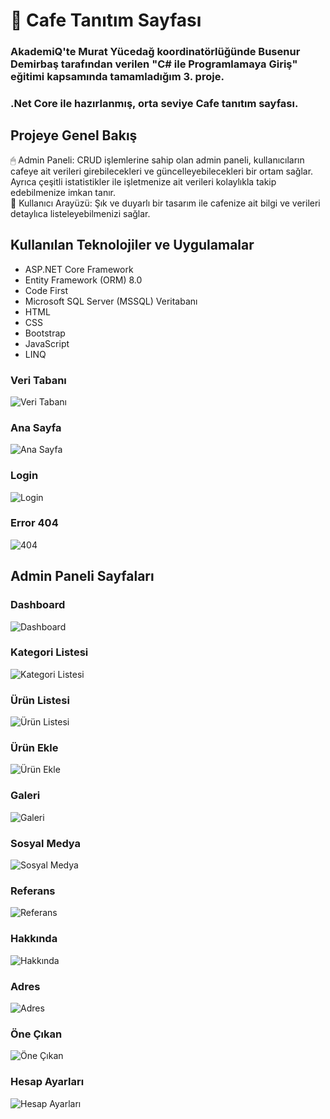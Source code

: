 <h1> 🚀 Cafe Tanıtım Sayfası</h1>
<h3>AkademiQ'te Murat Yücedağ koordinatörlüğünde Busenur Demirbaş tarafından verilen "C# ile Programlamaya Giriş" eğitimi kapsamında tamamladığım 3. proje.</h3>
<h3>.Net Core ile hazırlanmış, orta seviye Cafe tanıtım sayfası.</h3>
<h2>Projeye Genel Bakış</h2>
<p>🖱 Admin Paneli: CRUD işlemlerine sahip olan admin paneli, kullanıcıların cafeye ait verileri girebilecekleri ve güncelleyebilecekleri bir ortam sağlar. Ayrıca çeşitli istatistikler ile işletmenize ait verileri kolaylıkla takip edebilmenize imkan tanır.
  <br/>
  👤 Kullanıcı Arayüzü: Şık ve duyarlı bir tasarım ile cafenize ait bilgi ve verileri detaylıca listeleyebilmenizi sağlar.
</p>


<h2>Kullanılan Teknolojiler ve Uygulamalar</h2>
<ul>
<li>ASP.NET Core Framework</li>
<li>Entity Framework (ORM) 8.0 </li>
<li>Code First</li>
<li>Microsoft SQL Server (MSSQL) Veritabanı</li>
<li>HTML</li>
<li>CSS</li>
<li>Bootstrap</li>
<li>JavaScript</li>
<li>LINQ</li>
</ul>

<h3>Veri Tabanı</h3>
<img src="https://github.com/user-attachments/assets/c1f518b9-b47d-4a2c-90df-ab53124b5dd4" title="Veri Tabanı" alt="Veri Tabanı">

<h3>Ana Sayfa</h3>
<img src="https://github.com/user-attachments/assets/8a603486-0bb4-4b1f-b23a-eb45e6ea466b" title="Ana Sayfa" alt="Ana Sayfa">

<h3>Login</h3>
<img src="https://github.com/user-attachments/assets/f2edd025-68ef-4f8e-89a2-9c82012ad82e" title="Login" alt="Login">

<h3>Error 404</h3>
<img src="https://github.com/user-attachments/assets/e59cf883-d8a0-4aa0-8aee-4605ce260374" title="404" alt="404">

<h2>Admin Paneli Sayfaları</h2>
<h3>Dashboard</h3>
<img src="https://github.com/user-attachments/assets/421cd1c1-9cf6-4f23-9e22-6ef7e8ca5f10" title="Dashboard" alt="Dashboard">

<h3>Kategori Listesi</h3>
<img src="https://github.com/user-attachments/assets/49e622a1-3dc8-4ff9-8b09-afd2e897f4c0" title="Kategori Listesi" alt="Kategori Listesi">

<h3>Ürün Listesi</h3>
<img src="https://github.com/user-attachments/assets/148d6236-66c3-441c-aa98-4b6f269bb999" title="Ürün Listesi" alt="Ürün Listesi">

<h3>Ürün Ekle</h3>
<img src="https://github.com/user-attachments/assets/ced41f22-d20a-4303-b2f0-b54d8feba679" title="Ürün Ekle" alt="Ürün Ekle">

<h3>Galeri</h3>
<img src="https://github.com/user-attachments/assets/9df50413-57e5-4319-98c8-ab80722087d7" title="Galeri" alt="Galeri">

<h3>Sosyal Medya</h3>
<img src="https://github.com/user-attachments/assets/2c8e9f31-5baa-47a9-8564-2bb3691da776" title="Sosyal Medya" alt="Sosyal Medya">

<h3>Referans</h3>
<img src="https://github.com/user-attachments/assets/fdcda081-3f56-4fb4-b5c1-3d3101dd6f4c" title="Referans" alt="Referans">

<h3>Hakkında</h3>
<img src="https://github.com/user-attachments/assets/85137dd4-5bed-47fc-a55a-cd0f25c22343" title="Hakkında" alt="Hakkında">

<h3>Adres</h3>
<img src="https://github.com/user-attachments/assets/e5cb4647-3ba4-4a21-9e76-6cc03269fa66" title="Adres" alt="Adres">

<h3>Öne Çıkan</h3>
<img src="https://github.com/user-attachments/assets/25cb214a-289a-47ef-9361-ed6a627bf8eb" title="Öne Çıkan" alt="Öne Çıkan">

<h3>Hesap Ayarları</h3>
<img src="https://github.com/user-attachments/assets/b52410d9-452f-4418-b294-b135372171c0" title="Hesap Ayarları" alt="Hesap Ayarları">
